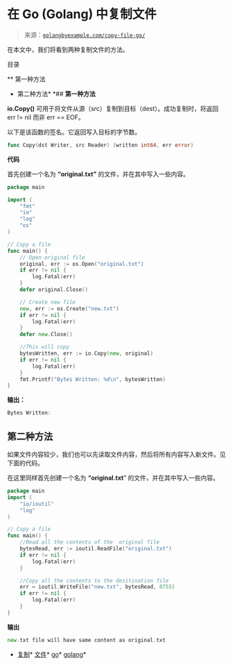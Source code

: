 <!--yml

分类：未分类

日期：2024-10-13 06:17:27

-->

# 在 Go (Golang) 中复制文件

> 来源：[`golangbyexample.com/copy-file-go/`](https://golangbyexample.com/copy-file-go/)

在本文中，我们将看到两种复制文件的方法。

目录

**   第一种方法

+   第二种方法*  *## **第一种方法**

**io.Copy()** 可用于将文件从源（src）复制到目标（dest）。成功复制时，将返回 err != nil 而非 err == EOF。

以下是该函数的签名。它返回写入目标的字节数。

```go
func Copy(dst Writer, src Reader) (written int64, err error)
```

**代码**

首先创建一个名为 **“original.txt”** 的文件，并在其中写入一些内容。

```go
package main

import (
    "fmt"
    "io"
    "log"
    "os"
)

// Copy a file
func main() {
    // Open original file
    original, err := os.Open("original.txt")
    if err != nil {
        log.Fatal(err)
    }
    defer original.Close()

    // Create new file
    new, err := os.Create("new.txt")
    if err != nil {
        log.Fatal(err)
    }
    defer new.Close()

    //This will copy
    bytesWritten, err := io.Copy(new, original)
    if err != nil {
        log.Fatal(err)
    }
    fmt.Printf("Bytes Written: %d\n", bytesWritten)
}
```

**输出：**

```go
Bytes Written: 
```

## **第二种方法**

如果文件内容较少，我们也可以先读取文件内容，然后将所有内容写入新文件。见下面的代码。

在这里同样首先创建一个名为 **“original.txt**” 的文件，并在其中写入一些内容。

```go
package main
import (
    "io/ioutil"
    "log"
)

// Copy a file
func main() {
    //Read all the contents of the  original file
    bytesRead, err := ioutil.ReadFile("original.txt")
    if err != nil {
        log.Fatal(err)
    }

    //Copy all the contents to the desitination file
    err = ioutil.WriteFile("new.txt", bytesRead, 0755)
    if err != nil {
        log.Fatal(err)
    }
}
```

**输出**

```go
new.txt file will have same content as original.txt
```

+   [复制](https://golangbyexample.com/tag/copy/)*   [文件](https://golangbyexample.com/tag/file/)*   [go](https://golangbyexample.com/tag/go/)*   [golang](https://golangbyexample.com/tag/golang/)*
